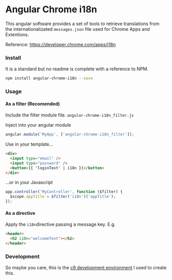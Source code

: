 # Angular Chrome i18n

This angular software provides a set of tools to retrieve translations from the
internationalizated `messages.json` file used for Chrome Apps and Extentions.

Reference: https://developer.chrome.com/apps/i18n


### Install

It is a standard but no readme is complete with a reference to NPM.

``` bash
npm install angular-chrome-i18n --save
```


### Usage

#### As a filter (Recomended)

Include the filter module file. `angular-chrome-i18n_filter.js`

Inject into your angular module

``` js
angular.module('MyApp', ['angular-chrome-i18n_filter']);
```

Use in your template...

``` html
<div>
  <input type="email" />
  <input type="password" />
  <button>{{ 'loginText' | i18n }}</button>
</div>
```

...or in your Javascript

``` js
app.controller('MyController', function ($filter) {
  $scope.appTitle = $filter('i18n')('appTitle');
});
```

#### As a directive

Apply the `i18n`directive passing a message key. E.g.

``` html
<header>
  <h2 i18n="welcomeText"></h2>
</header>
```

### Development

So maybe you care, this is the
[c9 development environment](https://ide.c9.io/gabrielgil/angular-chrome-i18n)
I used to create this.
